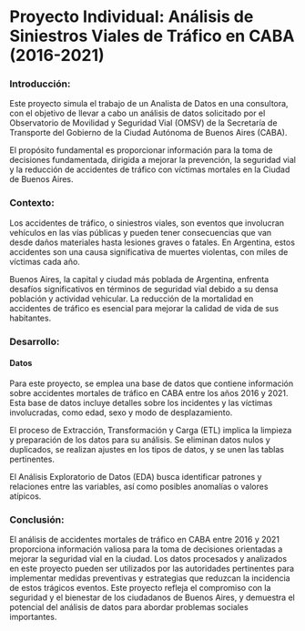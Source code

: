 # Proyecto Individual: Análisis de Siniestros Viales de Tráfico en CABA (2016-2021)
### Introducción:

Este proyecto simula el trabajo de un Analista de Datos en una consultora, con el objetivo de llevar a cabo un análisis de datos solicitado por el Observatorio de Movilidad y Seguridad Vial (OMSV) de la Secretaría de Transporte del Gobierno de la Ciudad Autónoma de Buenos Aires (CABA).

El propósito fundamental es proporcionar información para la toma de decisiones fundamentada, dirigida a mejorar la prevención, la seguridad vial y la reducción de accidentes de tráfico con víctimas mortales en la Ciudad de Buenos Aires.
### Contexto:

Los accidentes de tráfico, o siniestros viales, son eventos que involucran vehículos en las vías públicas y pueden tener consecuencias que van desde daños materiales hasta lesiones graves o fatales. En Argentina, estos accidentes son una causa significativa de muertes violentas, con miles de víctimas cada año.

Buenos Aires, la capital y ciudad más poblada de Argentina, enfrenta desafíos significativos en términos de seguridad vial debido a su densa población y actividad vehicular. La reducción de la mortalidad en accidentes de tráfico es esencial para mejorar la calidad de vida de sus habitantes.
### Desarrollo:
#### Datos

Para este proyecto, se emplea una base de datos que contiene información sobre accidentes mortales de tráfico en CABA entre los años 2016 y 2021. Esta base de datos incluye detalles sobre los incidentes y las víctimas involucradas, como edad, sexo y modo de desplazamiento.

El proceso de Extracción, Transformación y Carga (ETL) implica la limpieza y preparación de los datos para su análisis. Se eliminan datos nulos y duplicados, se realizan ajustes en los tipos de datos, y se unen las tablas pertinentes.

El Análisis Exploratorio de Datos (EDA) busca identificar patrones y relaciones entre las variables, así como posibles anomalías o valores atípicos.
### Conclusión:

El análisis de accidentes mortales de tráfico en CABA entre 2016 y 2021 proporciona información valiosa para la toma de decisiones orientadas a mejorar la seguridad vial en la ciudad. Los datos procesados y analizados en este proyecto pueden ser utilizados por las autoridades pertinentes para implementar medidas preventivas y estrategias que reduzcan la incidencia de estos trágicos eventos. Este proyecto refleja el compromiso con la seguridad y el bienestar de los ciudadanos de Buenos Aires, y demuestra el potencial del análisis de datos para abordar problemas sociales importantes.
